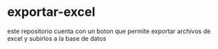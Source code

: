 # exportar-excel
este repositorio cuenta con un boton que permite exportar archivos de excel y subirlos a la base de datos
